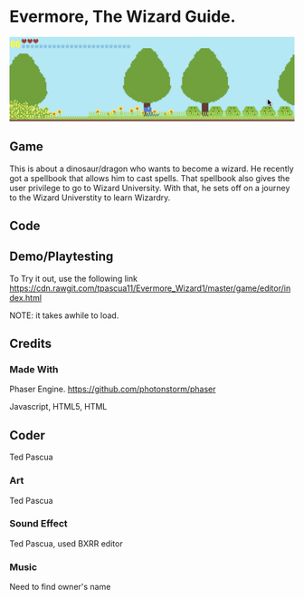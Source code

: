 # Evermore, The Wizard Guide.

![Alt text](https://github.com/tpascua11/Evermore_Wizard1/blob/master/document/DinosaurWizardBetter.gif "Optional title")

## Game
This is about a dinosaur/dragon who wants to become a wizard. He recently got a spellbook that allows him to cast spells. That spellbook also gives the user privilege to go to Wizard University. With that, he sets off on a journey to the Wizard Universtity to learn Wizardry. 


## Code 



## Demo/Playtesting
To Try it out, use the following link
https://cdn.rawgit.com/tpascua11/Evermore_Wizard1/master/game/editor/index.html

NOTE: it takes awhile to load.

## Credits

### Made With

Phaser Engine. https://github.com/photonstorm/phaser

Javascript, HTML5, HTML


## Coder

Ted Pascua
 
### Art

Ted Pascua

### Sound Effect

  Ted Pascua, used BXRR editor

### Music
   Need to find owner's name


